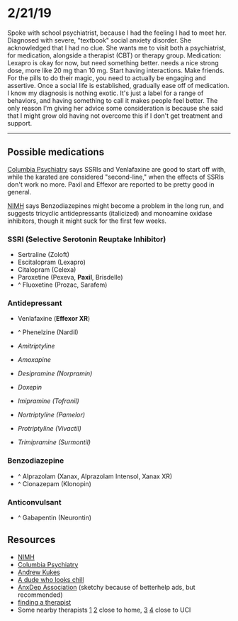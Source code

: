 # 2/21/19

Spoke with school psychiatrist, because I had the feeling I had to meet her. Diagnosed with severe, "textbook" social anxiety disorder. She acknowledged that I had no clue. She wants me to visit both a psychiatrist, for medication, alongside a therapist (CBT) or therapy group. Medication: Lexapro is okay for now, but need something better. needs a nice strong dose, more like 20 mg than 10 mg. Start having interactions. Make friends. For the pills to do their magic, you need to actually be engaging and assertive. Once a social life is established, gradually ease off of medication.
I know my diagnosis is nothing exotic. It's just a label for a range of behaviors, and having something to call it makes people feel better. The only reason I'm giving her advice some consideration is because she said that I might grow old having not overcome this if I don't get treatment and support.

---
## Possible medications

[Columbia Psychiatry](https://www.columbiapsychiatry.org/research-clinics/social-anxiety-clinic) says SSRIs and Venlafaxine are good to start off with, while the karated are considered "second-line," when the effects of SSRIs don't work no more. Paxil and Effexor are reported to be pretty good in general. 

[NIMH](https://www.nimh.nih.gov/health/topics/anxiety-disorders/index.shtml) says Benzodiazepines might become a problem in the long run, and suggests tricyclic antidepressants (italicized) and monoamine oxidase inhibitors, though it might suck for the first few weeks.

### SSRI (Selective Serotonin Reuptake Inhibitor)
- Sertraline (Zoloft)
- Escitalopram (Lexapro)
- Citalopram (Celexa)
- Paroxetine (Pexeva, **Paxil**, Brisdelle)
- ^ Fluoxetine (Prozac, Sarafem)

### Antidepressant
- Venlafaxine (**Effexor XR**)
- ^ Phenelzine (Nardil)

- *Amitriptyline*
- *Amoxapine*
- *Desipramine (Norpramin)*
- *Doxepin*
- *Imipramine (Tofranil)*
- *Nortriptyline (Pamelor)*
- *Protriptyline (Vivactil)*
- *Trimipramine (Surmontil)*

### Benzodiazepine
- ^ Alprazolam (Xanax, Alprazolam Intensol, Xanax XR)
- ^ Clonazepam (Klonopin)

### Anticonvulsant
- ^ Gabapentin (Neurontin)

## Resources

- [NIMH](https://www.nimh.nih.gov/health/publications/social-anxiety-disorder-more-than-just-shyness/index.shtml)
- [Columbia Psychiatry](https://www.columbiapsychiatry.org/research-clinics/social-anxiety-clinic)
- [Andrew Kukes](https://akfsa.org/professionals/)
- [A dude who looks chill](https://agershensonmft.com/)
- [AnxDep Association](www.ADAA.org) (sketchy because of betterhelp ads, but recommended)
- [finding a therapist](https://www.nimh.nih.gov/health/topics/psychotherapies/index.shtml)
- Some nearby therapists [1](https://members.adaa.org/members/?id=50553279) [2](https://members.adaa.org/members/?id=57341781) close to home, [3](https://members.adaa.org/members/?id=54112192) [4]() close to UCI